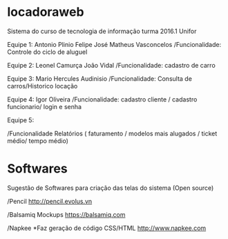 # locadoraweb
Sistema do curso de tecnologia de informação turma 2016.1 Unifor

Equipe 1:
  Antonio Plinio
  Felipe José
  Matheus Vasconcelos
/Funcionalidade:
  Controle do ciclo de aluguel

Equipe 2:
  Leonel Camurça
  Joâo Vidal
/Funcionalidade:
  cadastro de carro
  
Equipe 3:
  Mario Hercules
  Audinisio
/Funcionalidade:
  Consulta de carros/Historico locação

Equipe 4:
  Igor Oliveira
/Funcionalidade:
  cadastro cliente / cadastro funcionario/ login e senha

Equipe 5:

/Funcionalidade
  Relatórios ( faturamento / modelos mais alugados / ticket médio/ tempo médio)


# Softwares 

Sugestão de Softwares para criação das telas do sistema (Open source)


/Pencil
   http://pencil.evolus.vn
   
/Balsamiq Mockups
    https://balsamiq.com     
    
/Napkee
    *Faz geração de código CSS/HTML
    http://www.napkee.com   

